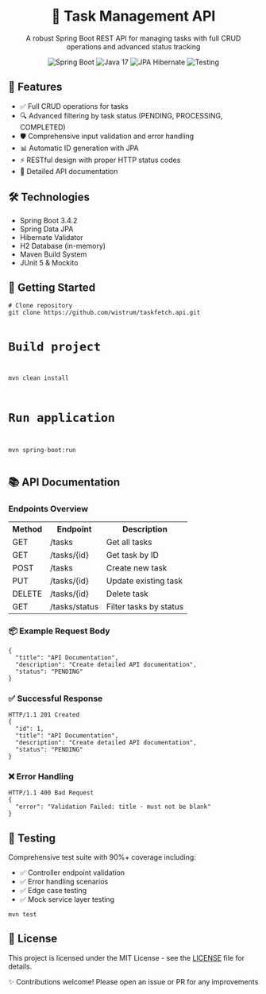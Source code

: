 <!DOCTYPE html>
<html>
<body>
<h1 align="center">🚀 Task Management API</h1>
<p align="center">A robust Spring Boot REST API for managing tasks with full CRUD operations and advanced status tracking</p>

<div align="center">
  <img src="https://img.shields.io/badge/Spring%20Boot-3.4.2-green" alt="Spring Boot">
  <img src="https://img.shields.io/badge/Java-21-orange" alt="Java 17">
  <img src="https://img.shields.io/badge/JPA-Hibernate-blue" alt="JPA Hibernate">
  <img src="https://img.shields.io/badge/Testing-JUnit5%2BMockito-success" alt="Testing">
</div>

<h2>📌 Features</h2>
<ul>
  <li>✅ Full CRUD operations for tasks</li>
  <li>🔍 Advanced filtering by task status (PENDING, PROCESSING, COMPLETED)</li>
  <li>🛡 Comprehensive input validation and error handling</li>
  <li>📊 Automatic ID generation with JPA</li>
  <li>⚡ RESTful design with proper HTTP status codes</li>
  <li>📝 Detailed API documentation</li>
</ul>

<h2>🛠 Technologies</h2>
<ul>
  <li>Spring Boot 3.4.2</li>
  <li>Spring Data JPA</li>
  <li>Hibernate Validator</li>
  <li>H2 Database (in-memory)</li>
  <li>Maven Build System</li>
  <li>JUnit 5 & Mockito</li>
</ul>

<h2>🚀 Getting Started</h2>
<pre><code># Clone repository
git clone https://github.com/wistrum/taskfetch.api.git

# Build project
mvn clean install

# Run application
mvn spring-boot:run</code></pre>

<h2>📚 API Documentation</h2>
<h3>Endpoints Overview</h3>
<table>
  <tr>
    <th>Method</th>
    <th>Endpoint</th>
    <th>Description</th>
  </tr>
  <tr>
    <td>GET</td>
    <td>/tasks</td>
    <td>Get all tasks</td>
  </tr>
  <tr>
    <td>GET</td>
    <td>/tasks/{id}</td>
    <td>Get task by ID</td>
  </tr>
  <tr>
    <td>POST</td>
    <td>/tasks</td>
    <td>Create new task</td>
  </tr>
  <tr>
    <td>PUT</td>
    <td>/tasks/{id}</td>
    <td>Update existing task</td>
  </tr>
  <tr>
    <td>DELETE</td>
    <td>/tasks/{id}</td>
    <td>Delete task</td>
  </tr>
  <tr>
    <td>GET</td>
    <td>/tasks/status</td>
    <td>Filter tasks by status</td>
  </tr>
</table>

<h3>📦 Example Request Body</h3>
<pre><code>{
  "title": "API Documentation",
  "description": "Create detailed API documentation",
  "status": "PENDING"
}</code></pre>

<h3>✅ Successful Response</h3>
<pre><code>HTTP/1.1 201 Created
{
  "id": 1,
  "title": "API Documentation",
  "description": "Create detailed API documentation",
  "status": "PENDING"
}</code></pre>

<h3>❌ Error Handling</h3>
<pre><code>HTTP/1.1 400 Bad Request
{
  "error": "Validation Failed: title - must not be blank"
}</code></pre>

<h2>🧪 Testing</h2>
<p>Comprehensive test suite with 90%+ coverage including:</p>
<ul>
  <li>✅ Controller endpoint validation</li>
  <li>✅ Error handling scenarios</li>
  <li>✅ Edge case testing</li>
  <li>✅ Mock service layer testing</li>
</ul>
<pre><code>mvn test</code></pre>

<h2>📜 License</h2>
<p>This project is licensed under the MIT License - see the <a href="LICENSE">LICENSE</a> file for details.</p>

<div align="center">
  <p>✨ Contributions welcome! Please open an issue or PR for any improvements</p>
</div>
</body>
</html>
